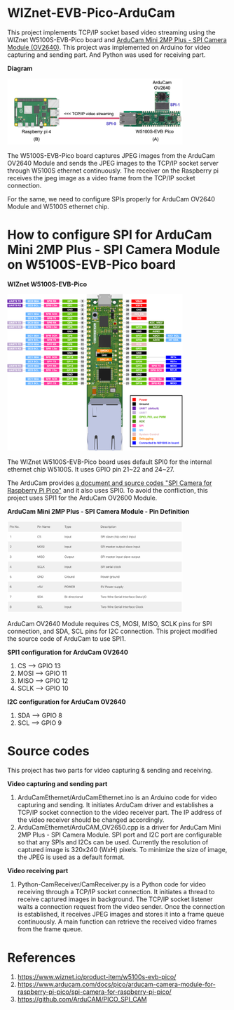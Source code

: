 # WIZnet-EVB-Pico-ArduCam

This project implements TCP/IP socket based video streaming using the WIZnet W5100S-EVB-Pico board and <a href="https://www.arducam.com/product/arducam-2mp-spi-camera-b0067-arduino/">ArduCam Mini 2MP Plus - SPI Camera Module (OV2640)</a>.
This project was implemented on Arduino for video capturing and sending part. And Python was used for receiving part.

**Diagram**

<img style="width:25rem" src="./images/Diagram.jpg" alt="Diagram">

The W5100S-EVB-Pico board captures JPEG images from the ArduCam OV2640 Module and sends the JPEG images to the TCP/IP socket server through W5100S ethernet continuously. The receiver on the Raspberry pi receives the jpeg image as a video frame from the TCP/IP socket connection.<p>
For the same, we need to configure SPIs properly for ArduCam OV2640 Module and W5100S ethernet chip.

# How to configure SPI for ArduCam Mini 2MP Plus - SPI Camera Module on W5100S-EVB-Pico board

**WIZnet W5100S-EVB-Pico**

<img style="width:25rem" src="./images/W5100S-EVB-Pico-Pinout.png" alt="W5100S-EVB-Pico">

The WIZnet W5100S-EVB-Pico board uses default SPI0 for the internal ethernet chip W5100S. It uses GPIO pin 21~22 and 24~27.<p>
The ArduCam provides <a href="https://www.arducam.com/docs/pico/arducam-camera-module-for-raspberry-pi-pico/spi-camera-for-raspberry-pi-pico/">a document and source codes "SPI Camera for Raspberry Pi Pico"</a> and it also uses SPI0. To avoid the confliction, this project uses SPI1 for the ArduCam OV2600 Module.


**ArduCam Mini 2MP Plus - SPI Camera Module - Pin Definition**

<img style="width:25rem" src="./images/AruduCam-Mini-2MP-Plus-SPI-Camera-Module-Pin.jpg" alt="AruduCam-Mini-2MP-Plus-SPI-Camera-Module">

ArduCam OV2640 Module requires CS, MOSI, MISO, SCLK pins for SPI connection, and SDA, SCL pins for I2C connection. This project modified the source code of ArduCam to use SPI1.

**SPI1 configuration for ArduCam OV2640**

1. CS --> GPIO 13
2. MOSI --> GPIO 11
3. MISO --> GPIO 12
4. SCLK --> GPIO 10

**I2C configuration for ArduCam OV2640**

1. SDA --> GPIO 8
2. SCL --> GPIO 9

# Source codes

This project has two parts for video capturing & sending and receiving.

**Video capturing and sending part**

1. ArduCamEthernet/ArduCamEthernet.ino is an Arduino code for video capturing and sending. It initiates ArduCam driver and establishes a TCP/IP socket connection to the video receiver part. The IP address of the video receiver should be changed accordingly.
2. ArduCamEthernet/ArduCAM_OV2650.cpp is a driver for ArduCam Mini 2MP Plus - SPI Camera Module. SPI port and I2C port are configurable so that any SPIs and I2Cs can be used. Currently the resolution of captured image is 320x240 (WxH) pixels. To minimize the size of image, the JPEG is used as a default format.

**Video receiving part**

1. Python-CamReceiver/CamReceiver.py is a Python code for video receiving through a TCP/IP socket connection. It initiates a thread to receive captured images in background. The TCP/IP socket listener waits a connection request from the video sender. Once the connection is established, it receives JPEG images and stores it into a frame queue continuously. A main function can retrieve the received video frames from the frame queue.

# References

1. https://www.wiznet.io/product-item/w5100s-evb-pico/
2. https://www.arducam.com/docs/pico/arducam-camera-module-for-raspberry-pi-pico/spi-camera-for-raspberry-pi-pico/
3. https://github.com/ArduCAM/PICO_SPI_CAM

